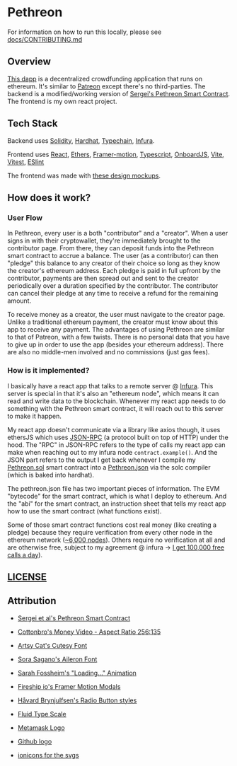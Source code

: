 # Pethreon

For information on how to run this locally, please see [docs/CONTRIBUTING.md](https://github.com/chris56974/pethreon/blob/main/docs/CONTRIBUTING.md)

## Overview

[This dapp](https://github.com/chris56974/pethreon) is a decentralized crowdfunding application that runs on ethereum. It's similar to [Patreon](https://www.patreon.com/) except there's no third-parties. The backend is a modified/working version of [Sergei's Pethreon Smart Contract](https://github.com/s-tikhomirov/pethreon). The frontend is my own react project.

## Tech Stack

Backend uses [Solidity](https://docs.soliditylang.org/), [Hardhat](https://hardhat.org/), [Typechain](https://github.com/dethcrypto/TypeChain), [Infura](https://infura.io/).

Frontend uses [React](https://reactjs.org/), [Ethers](https://docs.ethers.io/v5/), [Framer-motion](https://www.framer.com/motion/), [Typescript](https://www.typescriptlang.org/), [OnboardJS](https://onboard.blocknative.com/), [Vite](https://vitejs.dev/), [Vitest](https://vitest.dev/), [ESlint](https://eslint.org/)

The frontend was made with [these design mockups](https://www.figma.com/file/dwPfF2lhw84J4PZdZTIQvL/Pethreon?node-id=0%3A1).

## How does it work? 

### User Flow

In Pethreon, every user is a both "contributor" and a "creator". When a user signs in with their cryptowallet, they're immediately brought to the contributor page. From there, they can deposit funds into the Pethreon smart contract to accrue a balance. The user (as a contributor) can then "pledge" this balance to any creator of their choice so long as they know the creator's ethereum address. Each pledge is paid in full upfront by the contributor, payments are then spread out and sent to the creator periodically over a duration specified by the contributor. The contributor can cancel their pledge at any time to receive a refund for the remaining amount. 

To receive money as a creator, the user must navigate to the creator page. Unlike a traditional ethereum payment, the creator must know about this app to receive any payment. The advantages of using Pethreon are similar to that of Patreon, with a few twists. There is no personal data that you have to give up in order to use the app (besides your ethereum address). There are also no middle-men involved and no commissions (just gas fees). 

### How is it implemented?

I basically have a react app that talks to a remote server @ [Infura](https://infura.io/). This server is special in that it's also an "ethereum node", which means it can read and write data to the blockchain. Whenever my react app needs to do something with the Pethreon smart contract, it will reach out to this server to make it happen. 

My react app doesn't communicate via a library like axios though, it uses ethersJS which uses [JSON-RPC](https://en.wikipedia.org/wiki/JSON-RPC) (a protocol built on top of HTTP) under the hood. The "RPC" in JSON-RPC refers to the type of calls my react app can make when reaching out to my infura node `contract.example()`. And the JSON part refers to the output I get back whenever I compile my [Pethreon.sol](https://github.com/Chris56974/Pethreon/blob/main/packages/backend/contracts/Pethreon.sol) smart contract into a [Pethreon.json](https://github.com/Chris56974/Pethreon/blob/main/packages/backend/deployments/localhost/Pethreon.json) via the solc compiler (which is baked into hardhat). 

The pethreon.json file has two important pieces of information. The EVM "bytecode" for the smart contract, which is what I deploy to ethereum. And the "abi" for the smart contract, an instruction sheet that tells my react app how to use the smart contract (what functions exist). 

Some of those smart contract functions cost real money (like creating a pledge) because they require verification from every other node in the ethereum network ([~6,000 nodes](https://www.ethernodes.org/history)). Others require no verification at all and are otherwise free, subject to my agreement @ infura -> [I get 100,000 free calls a day](https://infura.io/pricing)). 

## [LICENSE](https://github.com/chris56974/pethreon/blob/main/LICENSE)

## Attribution

- [Sergei et al's Pethreon Smart Contract](https://github.com/s-tikhomirov/pethreon)

- [Cottonbro's Money Video - Aspect Ratio 256:135](https://www.pexels.com/video/hands-hand-rich-green-3943965/)

- [Artsy Cat's Cutesy Font](https://www.dafont.com/cutesy.font)

- [Sora Sagano's Aileron Font](https://fontsarena.com/aileron-by-sora-sagano/)

- [Sarah Fossheim's "Loading..." Animation](https://fossheim.io/writing/posts/react-text-splitting-animations/)

- [Fireship io's Framer Motion Modals](https://www.youtube.com/watch?v=SuqU904ZHA4&t=576s)

- [Håvard Brynjulfsen's Radio Button styles](https://codepen.io/havardob/pen/dyYXBBr)

- [Fluid Type Scale](https://www.fluid-type-scale.com/)

- [Metamask Logo](https://github.com/MetaMask/brand-resources)

- [Github logo](https://github.com/logos)

- [ionicons for the svgs](https://ionic.io/ionicons)
